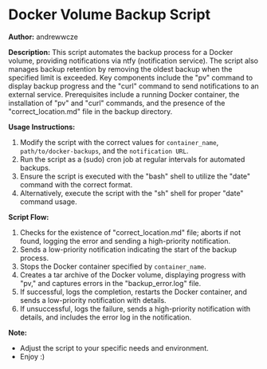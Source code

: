 # Docker Volume Backup Script
**Author:** andrewwcze

**Description:**
This script automates the backup process for a Docker volume, providing notifications via ntfy (notification service). The script also manages backup retention by removing the oldest backup when the specified limit is exceeded. Key components include the "pv" command to display backup progress and the "curl" command to send notifications to an external service. Prerequisites include a running Docker container, the installation of "pv" and "curl" commands, and the presence of the "correct_location.md" file in the backup directory.

**Usage Instructions:**
1. Modify the script with the correct values for `container_name`, `path/to/docker-backups`, and the `notification URL`.
2. Run the script as a (sudo) cron job at regular intervals for automated backups.
3. Ensure the script is executed with the "bash" shell to utilize the "date" command with the correct format.
4. Alternatively, execute the script with the "sh" shell for proper "date" command usage.

**Script Flow:**
1. Checks for the existence of "correct_location.md" file; aborts if not found, logging the error and sending a high-priority notification.
2. Sends a low-priority notification indicating the start of the backup process.
3. Stops the Docker container specified by `container_name`.
4. Creates a tar archive of the Docker volume, displaying progress with "pv," and captures errors in the "backup_error.log" file.
5. If successful, logs the completion, restarts the Docker container, and sends a low-priority notification with details.
6. If unsuccessful, logs the failure, sends a high-priority notification with details, and includes the error log in the notification.

**Note:** 
- Adjust the script to your specific needs and environment.
- Enjoy :)
